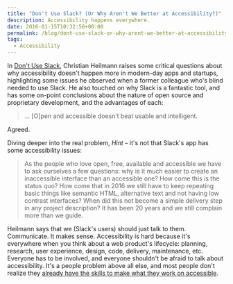 ```yaml
---
title: "Don't Use Slack? (Or Why Aren't We Better at Accessibility?)"
description: Accessibility happens everywhere.
date: 2016-01-15T10:32:50+00:00
permalink: /blog/dont-use-slack-or-why-arent-we-better-at-accessibility/
tags:
  - Accessibility
---
```


In [Don't Use Slack](https://medium.com/hacker-daily/don-t-use-slack-8e70452f3eed), Christian Heilmann raises some critical questions about why accessibility doesn't happen more in modern-day apps and startups, highlighting some issues he observed when a former colleague who's blind needed to use Slack. He also touched on why Slack is a fantastic tool, and has some on-point conclusions about the nature of open source and proprietary development, and the advantages of each:

> … [O]pen and accessible doesn’t beat usable and intelligent.

Agreed.

Diving deeper into the real problem, _Hint –_ it's not that Slack's app has some accessibility issues:

> As the people who love open, free, available and accessible we have to ask ourselves a few questions: why is it much easier to create an inaccessible interface than an accessible one? How come this is the status quo? How come that in 2016 we still have to keep repeating basic things like semantic HTML, alternative text and not having low contrast interfaces? When did this not become a simple delivery step in any project description? It has been 20 years and we still complain more than we guide.

Heilmann says that we (Slack's users) should just talk to them. Communicate. It makes sense. Accessibility is hard because it's everywhere when you think about a web product's lifecycle: planning, research, user experience, design, code, delivery, maintenance, etc. Everyone has to be involved, and everyone shouldn't be afraid to talk about accessibility. It's a people problem above all else, and most people don't realize they [already have the skills to make what they work on accessible](/tags/everyday-accessibility/).
